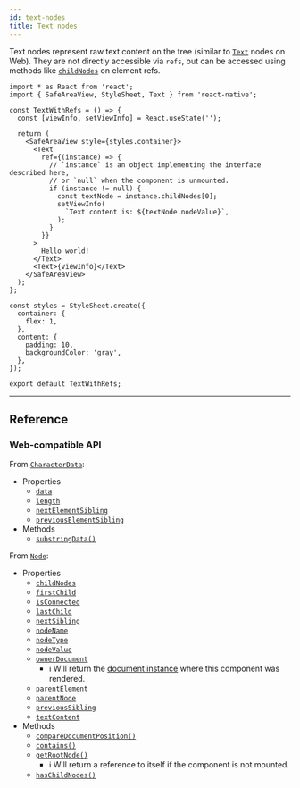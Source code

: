 ```yaml
---
id: text-nodes
title: Text nodes
---
```


Text nodes represent raw text content on the tree (similar to [`Text`](https://developer.mozilla.org/en-US/docs/Web/API/Text) nodes on Web). They are not directly accessible via `refs`, but can be accessed using methods like [`childNodes`](https://developer.mozilla.org/en-US/docs/Web/API/Node/childNodes) on element refs.

```SnackPlayer ext=js&name=Text%20instances%20example
import * as React from 'react';
import { SafeAreaView, StyleSheet, Text } from 'react-native';

const TextWithRefs = () => {
  const [viewInfo, setViewInfo] = React.useState('');

  return (
    <SafeAreaView style={styles.container}>
      <Text
        ref={(instance) => {
          // `instance` is an object implementing the interface described here,
          // or `null` when the component is unmounted.
          if (instance != null) {
            const textNode = instance.childNodes[0];
            setViewInfo(
              `Text content is: ${textNode.nodeValue}`,
            );
          }
        }}
      >
        Hello world!
      </Text>
      <Text>{viewInfo}</Text>
    </SafeAreaView>
  );
};

const styles = StyleSheet.create({
  container: {
    flex: 1,
  },
  content: {
    padding: 10,
    backgroundColor: 'gray',
  },
});

export default TextWithRefs;
```

---

## Reference

### Web-compatible API

From [`CharacterData`](https://developer.mozilla.org/en-US/docs/Web/API/CharacterData):

- Properties
  - [`data`](https://developer.mozilla.org/en-US/docs/Web/API/CharacterData/data)
  - [`length`](https://developer.mozilla.org/en-US/docs/Web/API/CharacterData/length)
  - [`nextElementSibling`](https://developer.mozilla.org/en-US/docs/Web/API/CharacterData/nextElementSibling)
  - [`previousElementSibling`](https://developer.mozilla.org/en-US/docs/Web/API/CharacterData/previousElementSibling)
- Methods
  - [`substringData()`](https://developer.mozilla.org/en-US/docs/Web/API/CharacterData/substringData)

From [`Node`](https://developer.mozilla.org/en-US/docs/Web/API/Node):

- Properties
  - [`childNodes`](https://developer.mozilla.org/en-US/docs/Web/API/Node/childNodes)
  - [`firstChild`](https://developer.mozilla.org/en-US/docs/Web/API/Node/firstChild)
  - [`isConnected`](https://developer.mozilla.org/en-US/docs/Web/API/Node/isConnected)
  - [`lastChild`](https://developer.mozilla.org/en-US/docs/Web/API/Node/lastChild)
  - [`nextSibling`](https://developer.mozilla.org/en-US/docs/Web/API/Node/nextSibling)
  - [`nodeName`](https://developer.mozilla.org/en-US/docs/Web/API/Node/nodeName)
  - [`nodeType`](https://developer.mozilla.org/en-US/docs/Web/API/Node/nodeType)
  - [`nodeValue`](https://developer.mozilla.org/en-US/docs/Web/API/Node/nodeValue)
  - [`ownerDocument`](https://developer.mozilla.org/en-US/docs/Web/API/Node/ownerDocument)
    - ℹ️ Will return the [document instance](/docs/next/document-instances) where this component was rendered.
  - [`parentElement`](https://developer.mozilla.org/en-US/docs/Web/API/Node/parentElement)
  - [`parentNode`](https://developer.mozilla.org/en-US/docs/Web/API/Node/parentNode)
  - [`previousSibling`](https://developer.mozilla.org/en-US/docs/Web/API/Node/previousSibling)
  - [`textContent`](https://developer.mozilla.org/en-US/docs/Web/API/Node/textContent)
- Methods
  - [`compareDocumentPosition()`](https://developer.mozilla.org/en-US/docs/Web/API/Node/compareDocumentPosition)
  - [`contains()`](https://developer.mozilla.org/en-US/docs/Web/API/Node/contains)
  - [`getRootNode()`](https://developer.mozilla.org/en-US/docs/Web/API/Node/getRootNode)
    - ℹ️ Will return a reference to itself if the component is not mounted.
  - [`hasChildNodes()`](https://developer.mozilla.org/en-US/docs/Web/API/Node/hasChildNodes)
